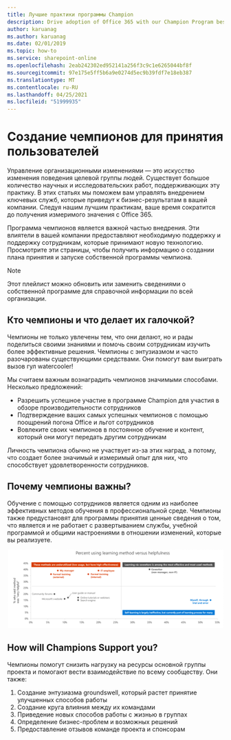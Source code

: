 ```yaml
---
title: Лучшие практики программы Champion
description: Drive adoption of Office 365 with our Champion Program best practices
author: karuanag
ms.author: karuanag
ms.date: 02/01/2019
ms.topic: how-to
ms.service: sharepoint-online
ms.openlocfilehash: 2eab242302ed952141a256f3c9c1e6265044bf8f
ms.sourcegitcommit: 97e175e5ff5b6a9e0274d5ec9b39fdf7e18eb387
ms.translationtype: MT
ms.contentlocale: ru-RU
ms.lasthandoff: 04/25/2021
ms.locfileid: "51999935"
---
```

# <a name="establish-champions-for-user-adoption"></a>Создание чемпионов для принятия пользователей 

Управление организационными изменениями — это искусство изменения поведения целевой группы людей. Существует большое количество научных и исследовательских работ, поддерживающих эту практику. В этих статьях мы поможем вам управлять внедрением ключевых служб, которые приведут к бизнес-результатам в вашей компании.  Следуя нашим лучшим практикам, ваше время сократится до получения измеримого значения с Office 365.  

Программа чемпионов является важной частью внедрения. Эти влиятели в вашей компании предоставляют необходимую поддержку и поддержку сотрудникам, которые принимают новую технологию. Просмотрите эти страницы, чтобы получить информацию о создании плана принятия и запуске собственной программы чемпиона. 

> [!NOTE]
> Этот плейлист можно обновить или заменить сведениями о собственной программе для справочной информации по всей организации.

## <a name="who-are-champions-and-what-makes-them-tick"></a>Кто чемпионы и что делает их галочкой?

Чемпионы не только увлечены тем, что они делают, но и рады поделиться своими знаниями и помочь своим сотрудникам изучить более эффективные решения. Чемпионы с энтузиазмом и часто разочарованы существующими средствами. Они помогут вам выиграть вызов гул watercooler!  

Мы считаем важным вознаградить чемпионов значимыми способами. Несколько предложений:

- Разрешить успешное участие в программе Champion для участия в обзоре производительности сотрудников
- Подтверждение ваших самых успешных чемпионов с помощью поощрений погона Office и льгот сотрудников  
- Вовлеките своих чемпионов в постоянное обучение и контент, который они могут передать другим сотрудникам 

Личность чемпиона обычно не участвует из-за этих наград, а потому, что создает более значимый и измеримый опыт для них, что способствует удовлетворенности сотрудников. 

## <a name="why-are-champions-important"></a>Почему чемпионы важны? 

Обучение с помощью сотрудников является одним из наиболее эффективных методов обучения в профессиональной среде. Чемпионы также предустановят для программы принятия ценные сведения о том, что является и не работает с развертыванием службы, учебной программой и общими настроениями в отношении изменений, которые вы реализуете.  

![Процент использования метода обучения и полезности](media/champstats.png)

## <a name="how-will-champions-support-you"></a>How will Champions Support you?

Чемпионы помогут снизить нагрузку на ресурсы основной группы проекта и помогают вести взаимодействие по всему сообществу. Они также:

1. Создание энтузиазма groundswell, который растет принятие улучшенных способов работы
1. Создание круга влияния между их командами
1. Приведение новых способов работы с жизнью в группах
1. Определение бизнес-проблем и возможных решений
1. Предоставление отзывов команде проекта и спонсорам
